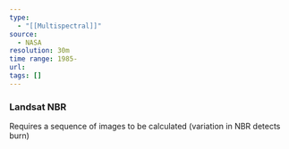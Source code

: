```yaml
---
type:
  - "[[Multispectral]]"
source:
  - NASA
resolution: 30m
time range: 1985-
url: 
tags: []
---
```


### Landsat NBR
Requires a sequence of images to be calculated (variation in NBR detects burn)